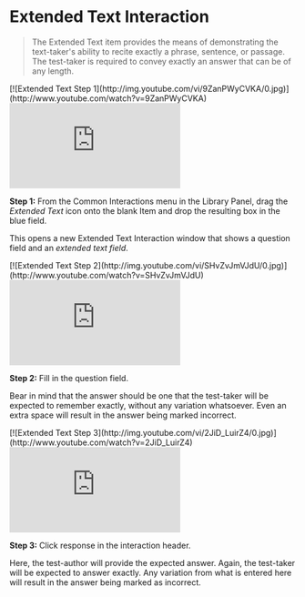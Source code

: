 # Extended Text Interaction

>The Extended Text item provides the means of demonstrating the text-taker's ability to recite exactly a phrase, sentence, or passage. The test-taker is required to convey exactly an answer that can be of any length. 


<div class="hidden-video">
[![Extended Text Step 1](http://img.youtube.com/vi/9ZanPWyCVKA/0.jpg)](http://www.youtube.com/watch?v=9ZanPWyCVKA)
</div>

<div class='embed-container'><iframe src="https://www.youtube.com/embed/9ZanPWyCVKA?rel=0" frameborder="0" allowfullscreen></iframe></div>

**Step 1:** From the Common Interactions menu in the Library Panel, drag the *Extended Text* icon onto the blank Item and drop the resulting box in the blue field.

This opens a new Extended Text Interaction window that shows a question field and an *extended text field*. 

<div class="hidden-video">
[![Extended Text Step 2](http://img.youtube.com/vi/SHvZvJmVJdU/0.jpg)](http://www.youtube.com/watch?v=SHvZvJmVJdU)
</div>

<div class='embed-container'><iframe src="https://www.youtube.com/embed/SHvZvJmVJdU?rel=0" frameborder="0" allowfullscreen></iframe></div>

**Step 2:** Fill in the question field. 

Bear in mind that the answer should be one that the test-taker will be expected to remember exactly, without any variation whatsoever. Even an extra space will result in the answer being marked incorrect.

<div class="hidden-video">
[![Extended Text Step 3](http://img.youtube.com/vi/2JiD_LuirZ4/0.jpg)](http://www.youtube.com/watch?v=2JiD_LuirZ4)
</div>

<div class='embed-container'><iframe src="https://www.youtube.com/embed/2JiD_LuirZ4?rel=0" frameborder="0" allowfullscreen></iframe></div>

**Step 3:** Click response in the interaction header.

Here, the test-author will provide the expected answer. Again, the test-taker will be expected to answer exactly. Any variation from what is entered here will result in the answer being marked as incorrect.
